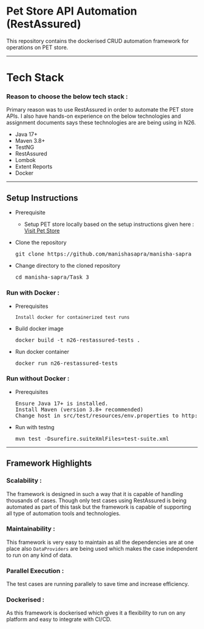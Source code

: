 # Pet Store API Automation (RestAssured)

This repository contains the dockerised CRUD automation framework for operations on PET store.

---

# Tech Stack

###  Reason to choose the below tech stack :
Primary reason was to use RestAssured in order to automate the PET store APIs. I also have hands-on experience on the below technologies and assignment documents says these technologies are are being using in N26.

- Java 17+
- Maven 3.8+
- TestNG
- RestAssured
- Lombok
- Extent Reports
- Docker

---
## Setup Instructions

- Prerequisite
  - Setup PET store locally based on the setup instructions given here : [Visit Pet Store](https://github.com/swagger-api/swagger-petstore)


- Clone the repository
  <pre>git clone https://github.com/manishasapra/manisha-sapra</pre>
- Change directory to the cloned repository
  <pre>cd manisha-sapra/Task_3</pre>

### Run with Docker :

- Prerequisites

  `Install docker for containerized test runs`


- Build docker image
  <pre>docker build -t n26-restassured-tests .</pre>
- Run docker container
  <pre>docker run n26-restassured-tests</pre>

### Run without Docker :

- Prerequisites
  <pre>Ensure Java 17+ is installed.<br/>Install Maven (version 3.8+ recommended)<br/>Change host in src/test/resources/env.properties to http://0.0.0.0:8080</pre>
- Run with testng
  <pre>mvn test -Dsurefire.suiteXmlFiles=test-suite.xml</pre>

---
## Framework Highlights

### Scalability :
The framework is designed in such a way that it is capable of handling thousands of cases. Though only test cases using RestAssured is being automated as part of this task but the framework is capable of supporting all type of automation tools and technologies.

### Maintainability :
This framework is very easy to maintain as all the dependencies are at one place also `DataProviders` are being used which makes the case independent to run on any kind of data.

### Parallel Execution :
The test cases are running parallely to save time and increase efficiency.

### Dockerised :
As this framework is dockerised which gives it a flexibility to run on any platform and easy to integrate with CI/CD.
